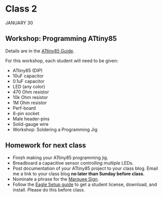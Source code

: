 # Class 2
JANUARY 30

## Workshop: Programming ATtiny85
Details are in the [ATtiny85 Guide](https://homemadehardware.com/guides/programming-an-attiny85/#jig).

For this workshop, each student will need to be given:

* ATtiny85 (DIP)
* 10uF capacitor
* 0.1uF capacitor
* LED (any color)
* 470 Ohm resistor
* 10k Ohm resistor
* 1M Ohm resistor
* Perf-board
* 8-pin socket
* Male header-pins
* Solid-gauge wire
* Workshop: Soldering a Programming Jig

## Homework for next class

* Finish making your ATtiny85 programming jig.
* Breadboard a capacitive sensor controlling multiple LEDs.
* Post documentation of your ATtiny85 project to your class blog. Email me a link to your class blog **no later than Sunday before class**.
* Nominate a phrase for the [Marquee Sign](MARQUEE.md).
* Follow the [Eagle Setup guide](https://homemadehardware.com/guides/eagle-setup) to get a student license, download, and install. Please do this before class.
